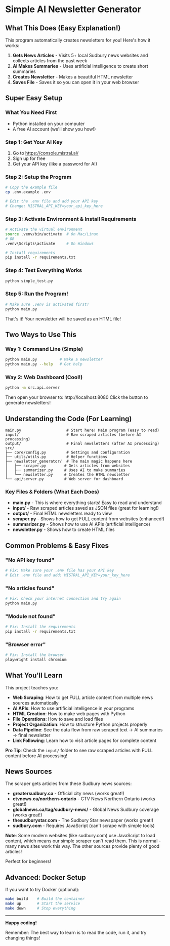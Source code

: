 # Simple AI Newsletter Generator

## What This Does (Easy Explanation!)

This program automatically creates newsletters for you! Here's how it works:

1. **Gets News Articles** - Visits 5+ local Sudbury news websites and collects articles from the past week
2. **AI Makes Summaries** - Uses artificial intelligence to create short summaries  
3. **Creates Newsletter** - Makes a beautiful HTML newsletter
4. **Saves File** - Saves it so you can open it in your web browser

## Super Easy Setup

### What You Need First
- Python installed on your computer
- A free AI account (we'll show you how!)

### Step 1: Get Your AI Key
1. Go to https://console.mistral.ai/
2. Sign up for free
3. Get your API key (like a password for AI)

### Step 2: Setup the Program
```bash
# Copy the example file
cp .env.example .env

# Edit the .env file and add your API key
# Change: MISTRAL_API_KEY=your_api_key_here
```

### Step 3: Activate Environment & Install Requirements
```bash
# Activate the virtual environment
source .venv/bin/activate  # On Mac/Linux
# OR
.venv\Scripts\activate     # On Windows

# Install requirements
pip install -r requirements.txt
```

### Step 4: Test Everything Works
```bash
python simple_test.py
```

### Step 5: Run the Program!
```bash
# Make sure .venv is activated first!
python main.py
```

That's it! Your newsletter will be saved as an HTML file!

## Two Ways to Use This

### Way 1: Command Line (Simple)
```bash
python main.py          # Make a newsletter
python main.py --help   # Get help
```

### Way 2: Web Dashboard (Cool!)
```bash
python -m src.api.server
```
Then open your browser to: http://localhost:8080
Click the button to generate newsletters!

## Understanding the Code (For Learning)
```text
main.py                    # Start here! Main program (easy to read)
input/                     # Raw scraped articles (before AI processing)
output/                    # Final newsletters (after AI processing)
src/
├── core/config.py         # Settings and configuration  
├── utils/utils.py         # Helper functions
├── newsletter_generator/  # The main magic happens here
│   ├── scraper.py        # Gets articles from websites
│   ├── summarizer.py     # Uses AI to make summaries
│   └── newsletter.py     # Creates the HTML newsletter
└── api/server.py         # Web server for dashboard
```

### Key Files & Folders (What Each Does)
- **main.py** - This is where everything starts! Easy to read and understand
- **input/** - Raw scraped articles saved as JSON files (great for learning!)
- **output/** - Final HTML newsletters ready to view
- **scraper.py** - Shows how to get FULL content from websites (enhanced!)
- **summarizer.py** - Shows how to use AI APIs (artificial intelligence)
- **newsletter.py** - Shows how to create HTML files

## Common Problems & Easy Fixes

### "No API key found" 
```bash
# Fix: Make sure your .env file has your API key
# Edit .env file and add: MISTRAL_API_KEY=your_key_here
```

### "No articles found"
```bash
# Fix: Check your internet connection and try again
python main.py
```

### "Module not found" 
```bash
# Fix: Install the requirements
pip install -r requirements.txt
```

### "Browser error"
```bash
# Fix: Install the browser
playwright install chromium
```

## What You'll Learn

This project teaches you:
- **Web Scraping**: How to get FULL article content from multiple news sources automatically
- **AI APIs**: How to use artificial intelligence in your programs  
- **HTML Creation**: How to make web pages with Python
- **File Operations**: How to save and load files
- **Project Organization**: How to structure Python projects properly
- **Data Pipeline**: See the data flow from raw scraped text → AI summaries → final newsletter
- **Link Following**: Learn how to visit article pages for complete content

**Pro Tip**: Check the `input/` folder to see raw scraped articles with FULL content before AI processing!

## News Sources

The scraper gets articles from these Sudbury news sources:
- **greatersudbury.ca** - Official city news (works great!)
- **ctvnews.ca/northern-ontario** - CTV News Northern Ontario (works great!)
- **globalnews.ca/tag/sudbury-news/** - Global News Sudbury coverage (works great!)
- **thesudburystar.com** - The Sudbury Star newspaper (works great!)
- **sudbury.com** - Requires JavaScript (can't scrape with simple tools)

**Note**: Some modern websites (like sudbury.com) use JavaScript to load content, which means our simple scraper can't read them. This is normal - many news sites work this way. The other sources provide plenty of good articles!

Perfect for beginners!

## Advanced: Docker Setup

If you want to try Docker (optional):
```bash
make build    # Build the container  
make up       # Start the service
make down     # Stop everything
```
---

**Happy coding!**

Remember: The best way to learn is to read the code, run it, and try changing things!
